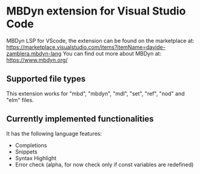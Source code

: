 # MBDyn extension for Visual Studio Code

MBDyn LSP for VScode, the extension can be found on the marketplace at: https://marketplace.visualstudio.com/items?itemName=davide-zamblera.mbdyn-lang
You can find out more about MBDyn at: https://www.mbdyn.org/

## Supported file types

This extension works for "mbd", "mbdyn", "mdl", "set", "ref", "nod" and "elm" files. 

## Currently implemented functionalities

It has the following language features:
- Completions
- Snippets
- Syntax Highlight
- Error check (alpha, for now check only if const variables are redefined)
